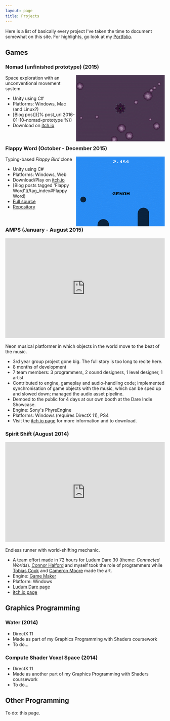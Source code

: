 ```yaml
---
layout: page
title: Projects
---
```


Here is a list of basically every project I've taken the time to document somewhat on this site. For highlights, go look at my [Portfolio](/portfolio).

## Games

### Nomad (unfinished prototype) (2015)

<img style="float:right; width:280px;" src="/images/nomad_01.gif">

Space exploration with an unconventional movement system. 

- Unity using C#
- Platforms: Windows, Mac (and Linux?)
- [Blog post]({% post_url 2016-01-10-nomad-prototype %})
- Download on [itch.io](http://inertia.itch.io/nomad)

<br>

### Flappy Word (October - December 2015)

<img style="float: right;" src="/images/flappy_word_v1_0.gif">

Typing-based *Flappy Bird* clone

- Unity using C#
- Platforms: Windows, Web
- Download/Play on [itch.io](http://inertia.itch.io/flappy-word)
- [Blog posts tagged 'Flappy Word'](/tag_index#Flappy Word)
- [Full source](https://www.dropbox.com/s/72k769m5jr741sc/flappy-word-v1-0-src.zip?dl=0) 
- [Repository](https://bitbucket.org/r_crawford/flappy-word)

<br>

### AMPS (January - August 2015)

<iframe width="100%" height="315" src="https://www.youtube.com/embed/Uqf9pG_wa70" frameborder="0" allowfullscreen></iframe>

Neon musical platformer in which objects in the world move to the beat of the music.

- 3rd year group project gone big. The full story is too long to recite here.
- 8 months of development
- 7 team members: 3 programmers, 2 sound designers, 1 level designer, 1 artist
- Contributed to engine, gameplay and audio-handling code; implemented synchronisation of game objects with the music, which can be sped up and slowed down; managed the audio asset pipeline.
- Demoed to the public for 4 days at our own booth at the Dare Indie Showcase.
- Engine: Sony's PhyreEngine
- Platforms: Windows (requires DirectX 11), PS4
- Visit the [itch.io page](http://pack-of-wolves.itch.io/amps) for more information and to download.

### Spirit Shift (August 2014)

<iframe width="100%" height="315" src="https://www.youtube.com/embed/g1h_YVwMcj0" frameborder="0" allowfullscreen></iframe>

Endless runner with world-shifting mechanic.

- A team effort made in 72 hours for Ludum Dare 30 (theme: *Connected Worlds*). [Connor Halford](http://www.codetrip.weebly.com) and myself took the role of programmers while [Tobias Cook](http://tobiascook.tumblr.com/) and [Cameron Moore](http://www.illucam.com/) made the art.
- Engine: [Game Maker](http://www.yoyogames.com/studio)
- Platform: Windows
- [Ludum Dare page](http://ludumdare.com/compo/ludum-dare-30/?action=preview&uid=39966)
- [itch.io page](http://rhythmlynx.itch.io/spirit-shift)

## Graphics Programming

### Water (2014)

- DirectX 11
- Made as part of my Graphics Programming with Shaders coursework
- To do...

### Compute Shader Voxel Space (2014)

- DirectX 11
- Made as another part of my Graphics Programming with Shaders coursework
- To do...

## Other Programming
To do: this page.
